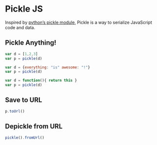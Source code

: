 # Pickle JS

Inspired by [python’s pickle module](https://docs.python.org/3/library/pickle.html),
Pickle is a way to serialize JavaScript code and data.

## Pickle Anything!

```js
var d = [1,2,3]
var p = pickle(d)

var d = {everything: "is" awesome: "!"}
var p = pickle(d)

var d = function(){ return this }
var p = pickle(d)
```

## Save to URL

```js
p.toUrl()
```

## Depickle from URL

```js
pickle().fromUrl()
```